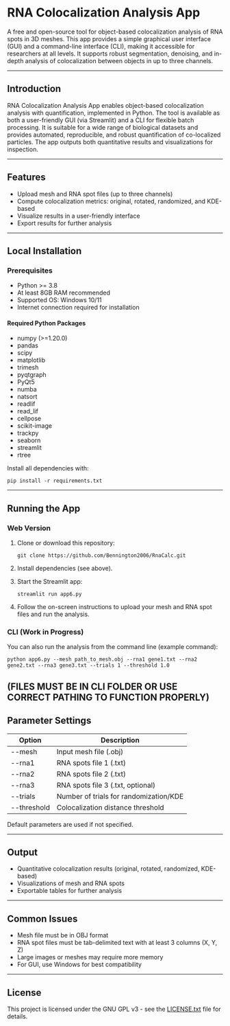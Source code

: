 # RNA Colocalization Analysis App

A free and open-source tool for object-based colocalization analysis of RNA spots in 3D meshes. This app provides a simple graphical user interface (GUI) and a command-line interface (CLI), making it accessible for researchers at all levels. It supports robust segmentation, denoising, and in-depth analysis of colocalization between objects in up to three channels.

---

## Introduction

RNA Colocalization Analysis App enables object-based colocalization analysis with quantification, implemented in Python. The tool is available as both a user-friendly GUI (via Streamlit) and a CLI for flexible batch processing. It is suitable for a wide range of biological datasets and provides automated, reproducible, and robust quantification of co-localized particles. The app outputs both quantitative results and visualizations for inspection.

---

## Features

- Upload mesh and RNA spot files (up to three channels)
- Compute colocalization metrics: original, rotated, randomized, and KDE-based
- Visualize results in a user-friendly interface
- Export results for further analysis

---

## Local Installation

### Prerequisites

- Python >= 3.8
- At least 8GB RAM recommended
- Supported OS: Windows 10/11
- Internet connection required for installation

#### Required Python Packages

- numpy (>=1.20.0)
- pandas
- scipy
- matplotlib
- trimesh
- pyqtgraph
- PyQt5
- numba
- natsort
- readlif
- read_lif
- cellpose
- scikit-image
- trackpy
- seaborn
- streamlit
- rtree

Install all dependencies with:

```
pip install -r requirements.txt
```

---

## Running the App

### Web Version

1. Clone or download this repository:
    ```
    git clone https://github.com/Bennington2006/RnaCalc.git
    ```

2. Install dependencies (see above).

3. Start the Streamlit app:
    ```
    streamlit run app6.py
    ```

4. Follow the on-screen instructions to upload your mesh and RNA spot files and run the analysis.

### CLI (Work in Progress)

You can also run the analysis from the command line (example command):

```
python app6.py --mesh path_to_mesh.obj --rna1 gene1.txt --rna2 gene2.txt --rna3 gene3.txt --trials 1 --threshold 1.0
```
(FILES MUST BE IN CLI FOLDER OR USE CORRECT PATHING TO FUNCTION PROPERLY)
---

## Parameter Settings

| Option         | Description                                 |
|----------------|---------------------------------------------|
| --mesh         | Input mesh file (.obj)                      |
| --rna1         | RNA spots file 1 (.txt)                     |
| --rna2         | RNA spots file 2 (.txt)                     |
| --rna3         | RNA spots file 3 (.txt, optional)           |
| --trials       | Number of trials for randomization/KDE      |
| --threshold    | Colocalization distance threshold           |

Default parameters are used if not specified.

---

## Output

- Quantitative colocalization results (original, rotated, randomized, KDE-based)
- Visualizations of mesh and RNA spots
- Exportable tables for further analysis

---

## Common Issues

- Mesh file must be in OBJ format
- RNA spot files must be tab-delimited text with at least 3 columns (X, Y, Z)
- Large images or meshes may require more memory
- For GUI, use Windows for best compatibility


---

## License

This project is licensed under the GNU GPL v3 - see the [LICENSE.txt](LICENSE.txt) file for details.

